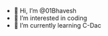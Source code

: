 - 👋 Hi, I’m @01Bhavesh
- 👀 I’m interested in coding
- 🌱 I’m currently learning C-Dac

<!---
01Bhavesh/01Bhavesh is a ✨ special ✨ repository because its `README.md` (this file) appears on your GitHub profile.
You can click the Preview link to take a look at your changes.
--->
